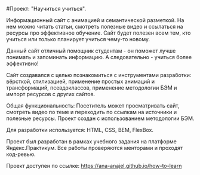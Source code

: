 #Проект: "Научиться учиться".

Информационный сайт с анимацией и семантической разметкой. На нем можно читать статьи, смотреть полезные видео и ссылаться на ресурсы про эффективное обучение. Сайт будет полезен всем тем, кто учиться или только планирует учиться чему-то новому.

Данный сайт отличный помощник студентам - он поможет лучше понимать и запоминать информацию. А следовательно - учиться более эффективно!

Сайт создавался с целью познакомиться с инструментами разработки: вёрсткой, стилизацией, применение простых анимаций и трансформаций, псевдоклассов, применение методологии БЭМ и импорт ресурсов с других сайтов.

Общая функциональность: Посетитель может просматривать сайт, смотреть видео по теме и переходить по ссылкам на источники и полезные ресурсы. Проект создан с использованием методологии БЭМ.

Для разработки используется: HTML, CSS, BEM, FlexBox.

Проект был разработан в рамках учебного задания на платформе Яндекс.Практикум. Все работы проверяются менторами и проходят код-ревью.

Проект доступен по ссылке: https://ana-anajel.github.io/how-to-learn